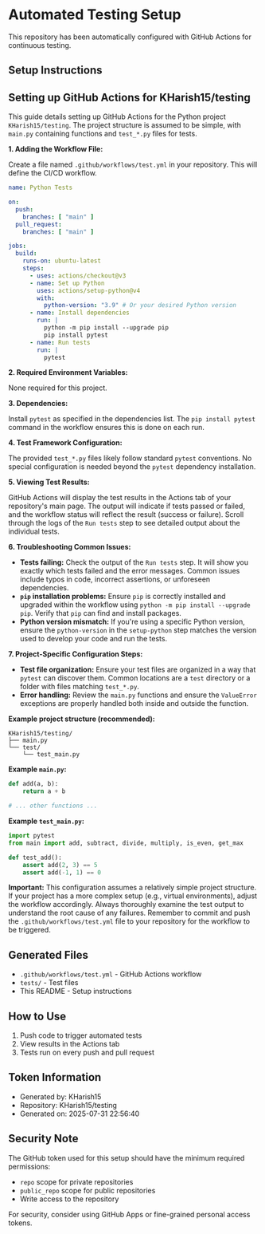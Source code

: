 # Automated Testing Setup

This repository has been automatically configured with GitHub Actions for continuous testing.

## Setup Instructions

## Setting up GitHub Actions for KHarish15/testing

This guide details setting up GitHub Actions for the Python project `KHarish15/testing`.  The project structure is assumed to be simple, with `main.py` containing functions and `test_*.py` files for tests.

**1. Adding the Workflow File:**

Create a file named `.github/workflows/test.yml` in your repository.  This will define the CI/CD workflow.

```yaml
name: Python Tests

on:
  push:
    branches: [ "main" ]
  pull_request:
    branches: [ "main" ]

jobs:
  build:
    runs-on: ubuntu-latest
    steps:
      - uses: actions/checkout@v3
      - name: Set up Python
        uses: actions/setup-python@v4
        with:
          python-version: "3.9" # Or your desired Python version
      - name: Install dependencies
        run: |
          python -m pip install --upgrade pip
          pip install pytest
      - name: Run tests
        run: |
          pytest
```

**2. Required Environment Variables:**

None required for this project.

**3. Dependencies:**

Install `pytest` as specified in the dependencies list.  The `pip install pytest` command in the workflow ensures this is done on each run.

**4. Test Framework Configuration:**

The provided `test_*.py` files likely follow standard `pytest` conventions. No special configuration is needed beyond the `pytest` dependency installation.

**5. Viewing Test Results:**

GitHub Actions will display the test results in the Actions tab of your repository's main page.  The output will indicate if tests passed or failed, and the workflow status will reflect the result (success or failure).  Scroll through the logs of the `Run tests` step to see detailed output about the individual tests.

**6. Troubleshooting Common Issues:**

* **Tests failing:** Check the output of the `Run tests` step.  It will show you exactly which tests failed and the error messages. Common issues include typos in code, incorrect assertions, or unforeseen dependencies.
* **`pip` installation problems:** Ensure `pip` is correctly installed and upgraded within the workflow using `python -m pip install --upgrade pip`. Verify that `pip` can find and install packages.
* **Python version mismatch:** If you're using a specific Python version, ensure the `python-version` in the `setup-python` step matches the version used to develop your code and run the tests.

**7. Project-Specific Configuration Steps:**

* **Test file organization:** Ensure your test files are organized in a way that `pytest` can discover them.  Common locations are a `test` directory or a folder with files matching `test_*.py`.
* **Error handling:** Review the `main.py` functions and ensure the `ValueError` exceptions are properly handled both inside and outside the function.

**Example project structure (recommended):**

```
KHarish15/testing/
├── main.py
└── test/
    └── test_main.py
```


**Example `main.py`:**
```python
def add(a, b):
    return a + b

# ... other functions ...
```

**Example `test_main.py`:**
```python
import pytest
from main import add, subtract, divide, multiply, is_even, get_max

def test_add():
    assert add(2, 3) == 5
    assert add(-1, 1) == 0
```

**Important:**  This configuration assumes a relatively simple project structure.  If your project has a more complex setup (e.g., virtual environments), adjust the workflow accordingly.  Always thoroughly examine the test output to understand the root cause of any failures. Remember to commit and push the `.github/workflows/test.yml` file to your repository for the workflow to be triggered.

## Generated Files

- `.github/workflows/test.yml` - GitHub Actions workflow
- `tests/` - Test files
- This README - Setup instructions

## How to Use

1. Push code to trigger automated tests
2. View results in the Actions tab
3. Tests run on every push and pull request

## Token Information

- Generated by: KHarish15
- Repository: KHarish15/testing
- Generated on: 2025-07-31 22:56:40

## Security Note

The GitHub token used for this setup should have the minimum required permissions:
- `repo` scope for private repositories
- `public_repo` scope for public repositories
- Write access to the repository

For security, consider using GitHub Apps or fine-grained personal access tokens.
